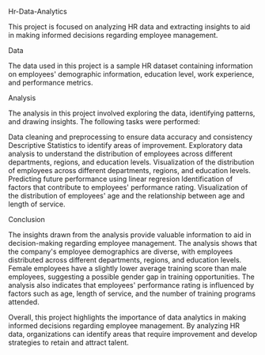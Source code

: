 Hr-Data-Analytics


This project is focused on analyzing HR data and extracting insights to aid in making informed decisions regarding employee management.



Data


The data used in this project is a sample HR dataset containing information on employees' demographic information, education level, work experience, and performance metrics.



Analysis


The analysis in this project involved exploring the data, identifying patterns, and drawing insights. The following tasks were performed:



Data cleaning and preprocessing to ensure data accuracy and consistency
Descriptive Statistics to identify areas of improvement.
Exploratory data analysis to understand the distribution of employees across different departments, regions, and education levels.
Visualization of the distribution of employees across different departments, regions, and education levels.
Predicting future performance using linear regresion
Identification of factors that contribute to employees' performance rating.
Visualization of the distribution of employees' age and the relationship between age and length of service.



Conclusion


The insights drawn from the analysis provide valuable information to aid in decision-making regarding employee management. The analysis shows that the company's employee demographics are diverse, with employees distributed across different departments, regions, and education levels. Female employees have a slightly lower average training score than male employees, suggesting a possible gender gap in training opportunities. The analysis also indicates that employees' performance rating is influenced by factors such as age, length of service, and the number of training programs attended.



Overall, this project highlights the importance of data analytics in making informed decisions regarding employee management. By analyzing HR data, organizations can identify areas that require improvement and develop strategies to retain and attract talent.
